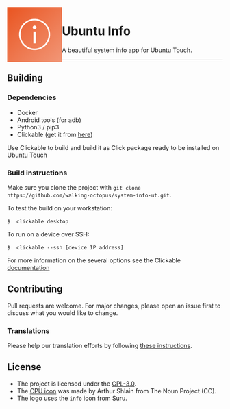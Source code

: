 <img height="128" src="./assets/logo.png" align="left"/>

# Ubuntu Info

A beautiful system info app for Ubuntu Touch.
_____________________________________________

## Building 

### Dependencies
- Docker
- Android tools (for adb)
- Python3 / pip3
- Clickable (get it from [here](https://clickable-ut.dev/en/latest/index.html))

Use Clickable to build and build it as Click package ready to be installed on Ubuntu Touch

### Build instructions
Make sure you clone the project with
`git clone https://github.com/walking-octopus/system-info-ut.git`.

To test the build on your workstation:
```
$  clickable desktop
```

To run on a device over SSH:
```
$  clickable --ssh [device IP address]
```

For more information on the several options see the Clickable [documentation](https://clickable-ut.dev/en/latest/index.html)

## Contributing
Pull requests are welcome. For major changes, please open an issue first to discuss what you would like to change.

### Translations
Please help our translation efforts by following [these instructions](https://github.com/walking-octopus/system-info-ut/tree/main/po/README.md).

## License
 - The project is licensed under the [GPL-3.0](https://opensource.org/licenses/GPL-3.0).
 - The [CPU icon](https://thenounproject.com/icon/cpu-156717/) was made by Arthur Shlain from The Noun Project (CC).
 - The logo uses the `info` icon from Suru.
